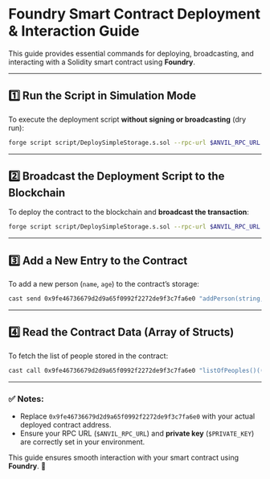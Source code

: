 # **Foundry Smart Contract Deployment & Interaction Guide**

This guide provides essential commands for deploying, broadcasting, and interacting with a Solidity smart contract using **Foundry**.

---

## **1️⃣ Run the Script in Simulation Mode**  

To execute the deployment script **without signing or broadcasting** (dry run):  

```sh
forge script script/DeploySimpleStorage.s.sol --rpc-url $ANVIL_RPC_URL --private-key $PRIVATE_KEY
```

---

## **2️⃣ Broadcast the Deployment Script to the Blockchain**  

To deploy the contract to the blockchain and **broadcast the transaction**:  

```sh
forge script script/DeploySimpleStorage.s.sol --rpc-url $ANVIL_RPC_URL --broadcast --private-key $PRIVATE_KEY
```

---

## **3️⃣ Add a New Entry to the Contract**  

To add a new person (`name`, `age`) to the contract’s storage:  

```sh
cast send 0x9fe46736679d2d9a65f0992f2272de9f3c7fa6e0 "addPerson(string,uint256)" "Nadar Shah" 225156  --rpc-url $ANVIL_RPC_URL --private-key $PRIVATE_KEY
```

---

## **4️⃣ Read the Contract Data (Array of Structs)**  

To fetch the list of people stored in the contract:  

```sh
cast call 0x9fe46736679d2d9a65f0992f2272de9f3c7fa6e0 "listOfPeoples()((string,uint256)[])"
```

---

### ✅ **Notes:**  

- Replace `0x9fe46736679d2d9a65f0992f2272de9f3c7fa6e0` with your actual deployed contract address.  
- Ensure your RPC URL (`$ANVIL_RPC_URL`) and **private key** (`$PRIVATE_KEY`) are correctly set in your environment.  

This guide ensures smooth interaction with your smart contract using **Foundry**. 🚀
